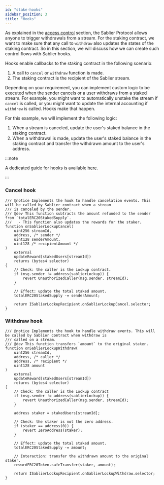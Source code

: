 ```yaml
---
id: "stake-hooks"
sidebar_position: 3
title: "Hooks"
---
```


As explained in the [access control](/contracts/v2/reference/access-control#overview) section, the Sablier Protocol
allows anyone to trigger withdrawals from a stream. For the staking contract, we want to make sure that any call to
`withdraw` also updates the states of the staking contract. So in this section, we will discuss how we can create such
control flows with Sablier hooks.

Hooks enable callbacks to the staking contract in the following scenario:

1. A call to `cancel` or `withdraw` function is made.
2. The staking contract is the recipient of the Sablier stream.

Depending on your requirement, you can implement custom logic to be executed when the sender cancels or a user withdraws
from a staked stream. For example, you might want to automatically unstake the stream if `cancel` is called, or you
might want to update the internal accounting if `withdraw` is called. Hooks make that happen.

For this example, we will implement the following logic:

1. When a stream is canceled, update the user's staked balance in the staking contract.
2. When a withdrawal is made, update the user's staked balance in the staking contract and transfer the withdrawn amount
   to the user's address.

:::note

A dedicated guide for hooks is available [here](/contracts/v2/guides/hooks).

:::

### Cancel hook

```solidity
/// @notice Implements the hook to handle cancelation events. This will be called by Sablier contract when a stream
/// is canceled by the sender.
/// @dev This function subtracts the amount refunded to the sender from `totalERC20StakedSupply`.
///   - This function also updates the rewards for the staker.
function onSablierLockupCancel(
    uint256 streamId,
    address, /* sender */
    uint128 senderAmount,
    uint128 /* recipientAmount */
)
    external
    updateReward(stakedUsers[streamId])
    returns (bytes4 selector)
{
    // Check: the caller is the Lockup contract.
    if (msg.sender != address(sablierLockup)) {
        revert UnauthorizedCaller(msg.sender, streamId);
    }

    // Effect: update the total staked amount.
    totalERC20StakedSupply -= senderAmount;

    return ISablierLockupRecipient.onSablierLockupCancel.selector;
}
```

### Withdraw hook

```solidity
/// @notice Implements the hook to handle withdraw events. This will be called by Sablier contract when withdraw is
/// called on a stream.
/// @dev This function transfers `amount` to the original staker.
function onSablierLockupWithdraw(
    uint256 streamId,
    address, /* caller */
    address, /* recipient */
    uint128 amount
)
    external
    updateReward(stakedUsers[streamId])
    returns (bytes4 selector)
{
    // Check: the caller is the Lockup contract
    if (msg.sender != address(sablierLockup)) {
        revert UnauthorizedCaller(msg.sender, streamId);
    }

    address staker = stakedUsers[streamId];

    // Check: the staker is not the zero address.
    if (staker == address(0)) {
        revert ZeroAddress(staker);
    }

    // Effect: update the total staked amount.
    totalERC20StakedSupply -= amount;

    // Interaction: transfer the withdrawn amount to the original staker.
    rewardERC20Token.safeTransfer(staker, amount);

    return ISablierLockupRecipient.onSablierLockupWithdraw.selector;
}
```
